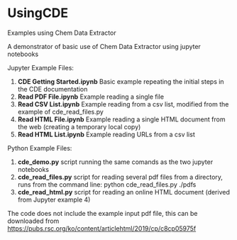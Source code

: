 # UsingCDE
Examples using Chem Data Extractor

A demonstrator of basic use of Chem Data Extractor using jupyter notebooks 

Jupyter Example Files:
  1. **CDE Getting Started.ipynb**   Basic example repeating the initial steps in the CDE documentation
  2. **Read PDF File.ipynb**         Example reading a single file
  3. **Read CSV List.ipynb**         Example reading from a csv list, modified from the example of cde_read_files.py
  4. **Read HTML File.ipynb**        Example reading a single HTML document from the web (creating a temporary local copy)
  5. **Read HTML List.ipynb**        Example reading URLs from a csv list
  
Python Example Files: 
  1. **cde_demo.py**         script running the same comands as the two jupyter notebooks
  2. **cde_read_files.py**   script for reading several pdf files from a directory, runs from the command line:
                         python cde_read_files.py ./pdfs
  3. **cde_read_html.py**    script for reading an online HTML document (derived from Jupyter example 4)
                        
The code does not include the example input pdf file, this can be downloaded from https://pubs.rsc.org/ko/content/articlehtml/2019/cp/c8cp05975f
